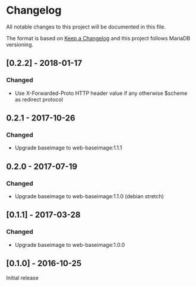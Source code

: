 # Changelog
All notable changes to this project will be documented in this file.

The format is based on [Keep a Changelog](http://keepachangelog.com/en/1.0.0/)
and this project follows MariaDB versioning.

## [0.2.2] - 2018-01-17
### Changed
  - Use X-Forwarded-Proto HTTP header value if any otherwise $scheme as redirect protocol

## 0.2.1 - 2017-10-26
### Changed
  - Upgrade baseimage to web-baseimage:1.1.1

## 0.2.0 - 2017-07-19
### Changed
  - Upgrade baseimage to web-baseimage:1.1.0 (debian stretch)

## [0.1.1] - 2017-03-28
### Changed
  - Upgrade baseimage to web-baseimage:1.0.0

## [0.1.0] - 2016-10-25
Initial release

